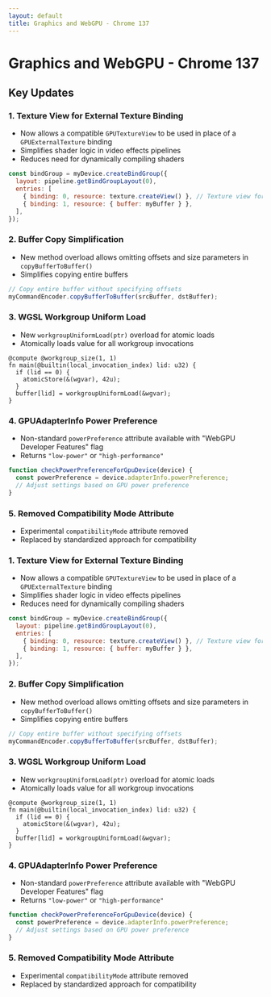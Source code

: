 ```yaml
---
layout: default
title: Graphics and WebGPU - Chrome 137
---
```


# Graphics and WebGPU - Chrome 137

## Key Updates

### 1. Texture View for External Texture Binding
- Now allows a compatible `GPUTextureView` to be used in place of a `GPUExternalTexture` binding
- Simplifies shader logic in video effects pipelines
- Reduces need for dynamically compiling shaders

```javascript
const bindGroup = myDevice.createBindGroup({
  layout: pipeline.getBindGroupLayout(0),
  entries: [
    { binding: 0, resource: texture.createView() }, // Texture view for external texture
    { binding: 1, resource: { buffer: myBuffer } },
  ],
});
```

### 2. Buffer Copy Simplification
- New method overload allows omitting offsets and size parameters in `copyBufferToBuffer()`
- Simplifies copying entire buffers

```javascript
// Copy entire buffer without specifying offsets
myCommandEncoder.copyBufferToBuffer(srcBuffer, dstBuffer);
```

### 3. WGSL Workgroup Uniform Load
- New `workgroupUniformLoad(ptr)` overload for atomic loads
- Atomically loads value for all workgroup invocations

```wgsl
@compute @workgroup_size(1, 1)
fn main(@builtin(local_invocation_index) lid: u32) {
  if (lid == 0) {
    atomicStore(&(wgvar), 42u);
  }
  buffer[lid] = workgroupUniformLoad(&wgvar);
}
```

### 4. GPUAdapterInfo Power Preference
- Non-standard `powerPreference` attribute available with "WebGPU Developer Features" flag
- Returns `"low-power"` or `"high-performance"`

```javascript
function checkPowerPreferenceForGpuDevice(device) {
  const powerPreference = device.adapterInfo.powerPreference;
  // Adjust settings based on GPU power preference
}
```

### 5. Removed Compatibility Mode Attribute
- Experimental `compatibilityMode` attribute removed
- Replaced by standardized approach for compatibility

### 1. Texture View for External Texture Binding
- Now allows a compatible `GPUTextureView` to be used in place of a `GPUExternalTexture` binding
- Simplifies shader logic in video effects pipelines
- Reduces need for dynamically compiling shaders

```javascript
const bindGroup = myDevice.createBindGroup({
  layout: pipeline.getBindGroupLayout(0),
  entries: [
    { binding: 0, resource: texture.createView() }, // Texture view for external texture
    { binding: 1, resource: { buffer: myBuffer } },
  ],
});
```


### 2. Buffer Copy Simplification
- New method overload allows omitting offsets and size parameters in `copyBufferToBuffer()`
- Simplifies copying entire buffers

```javascript
// Copy entire buffer without specifying offsets
myCommandEncoder.copyBufferToBuffer(srcBuffer, dstBuffer);
```


### 3. WGSL Workgroup Uniform Load
- New `workgroupUniformLoad(ptr)` overload for atomic loads
- Atomically loads value for all workgroup invocations

```wgsl
@compute @workgroup_size(1, 1)
fn main(@builtin(local_invocation_index) lid: u32) {
  if (lid == 0) {
    atomicStore(&(wgvar), 42u);
  }
  buffer[lid] = workgroupUniformLoad(&wgvar);
}
```


### 4. GPUAdapterInfo Power Preference
- Non-standard `powerPreference` attribute available with "WebGPU Developer Features" flag
- Returns `"low-power"` or `"high-performance"`

```javascript
function checkPowerPreferenceForGpuDevice(device) {
  const powerPreference = device.adapterInfo.powerPreference;
  // Adjust settings based on GPU power preference
}
```


### 5. Removed Compatibility Mode Attribute
- Experimental `compatibilityMode` attribute removed
- Replaced by standardized approach for compatibility